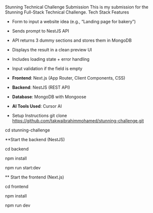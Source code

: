  Stunning Technical Challenge Submission
 This is my submission for the Stunning Full-Stack Technical Challenge.
 Tech Stack
 Features

- Form to input a website idea (e.g., “Landing page for bakery”)
- Sends prompt to NestJS API
- API returns 3 dummy sections and stores them in MongoDB
- Displays the result in a clean preview UI
- Includes loading state + error handling
- Input validation if the field is empty
- **Frontend**: Next.js (App Router, Client Components, CSS)
- **Backend**: NestJS (REST API)
- **Database**: MongoDB with Mongoose
- **AI Tools Used**: Cursor AI

- Setup Instructions
git clone https://github.com/takwaibrahimmohamed/stunning-challenge.git

cd stunning-challenge


 **Start the backend (NestJS)
 
cd backend

npm install

 npm run start:dev


** Start the frontend (Next.js)

cd frontend

npm install

npm run dev

